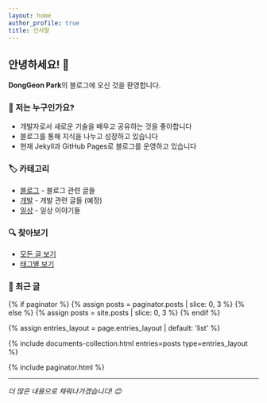 ```yaml
---
layout: home
author_profile: true
title: 인사말
---
```


## 안녕하세요! 👋

**DongGeon Park**의 블로그에 오신 것을 환영합니다.

### 🚀 저는 누구인가요?
- 개발자로서 새로운 기술을 배우고 공유하는 것을 좋아합니다
- 블로그를 통해 지식을 나누고 성장하고 있습니다
- 현재 Jekyll과 GitHub Pages로 블로그를 운영하고 있습니다

### 🏷️ 카테고리
- [블로그](/categories/#블로그) - 블로그 관련 글들
- [개발](/categories/#개발) - 개발 관련 글들 (예정)
- [일상](/categories/#일상) - 일상 이야기들

### 🔍 찾아보기
- [모든 글 보기](/posts/)
- [태그별 보기](/tags/)

### 📝 최근 글
{% if paginator %}
  {% assign posts = paginator.posts | slice: 0, 3 %}
{% else %}
  {% assign posts = site.posts | slice: 0, 3 %}
{% endif %}

{% assign entries_layout = page.entries_layout | default: 'list' %}
<div class="entries-{{ entries_layout }}">
  {% include documents-collection.html entries=posts type=entries_layout %}
</div>

{% include paginator.html %}

---

*더 많은 내용으로 채워나가겠습니다! 😊* 